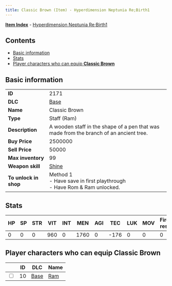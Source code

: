 ```yaml
---
title: Classic Brown (Item) - Hyperdimension Neptunia Re;Birth1
---
```


[**Item Index**](/neptunia/rb1/item/index.html) - [Hyperdimension Neptunia Re;Birth1](/neptunia/rb1)

## Contents

- [Basic information](#basic-information)
- [Stats](#stats)
- [Player characters who can equip **Classic Brown**](#player-characters-who-can-equip-classic-brown)
## Basic information

|   |   |
| -- | -- |
| **ID** | 2171 |
| **DLC** | [Base](/neptunia/rb1/dlc/1-base.html) |
| **Name** | Classic Brown |
| **Type** | Staff (Ram) |
| **Description** | A wooden staff in the shape of a pen that was made from the branch of an ancient tree. |
| **Buy Price** | 2500000 |
| **Sell Price** | 50000 |
| **Max inventory** | 99 |
| **Weapon skill** | [Shine](/neptunia/rb1/skill/1-1801-shine.html) |
| **To unlock in shop** | Method 1<br />- Have save in first playthrough<br />- Have Rom & Ram unlocked. |


## Stats

| HP | SP | STR | VIT | INT | MEN | AGI | TEC | LUK | MOV | Fire res. | Ice res. | Wind res. | Lightning res. |
| -- | -- | --- | --- | --- | --- | --- | --- | --- | --- | --------- | -------- | --------- | -------------- |
| 0 | 0 | 0 | 960 | 0 | 1760 | 0 | -176 | 0 | 0 | 0 | 0 | 0 | 0 |


## Player characters who can equip **Classic Brown**

|    | ID | DLC | Name |
| -- | -- | --- | ---- |
| <input type="checkbox" id="rb1-player-1-10" class="trackbox" /> | 10 | [Base](/neptunia/rb1/dlc/1-base.html) | [Ram](/neptunia/rb1/player/1-10-ram.html) |
